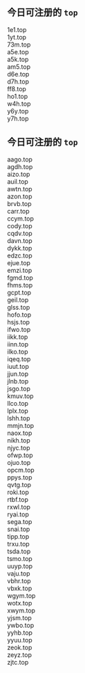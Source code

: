 
## 今日可注册的 `top`
>
1e1.top   
1yt.top   
73m.top   
a5e.top   
a5k.top   
am5.top   
d6e.top   
d7h.top   
ff8.top   
ho1.top   
w4h.top   
y6y.top   
y7h.top   


## 今日可注册的 `top`
>
aago.top   
agdh.top   
aizo.top   
auil.top   
awtn.top   
azon.top   
brvb.top   
carr.top   
ccym.top   
cody.top   
cqdv.top   
davn.top   
dykk.top   
edzc.top   
ejue.top   
emzi.top   
fgmd.top   
fhms.top   
gcpt.top   
geil.top   
glss.top   
hofo.top   
hsjs.top   
ifwo.top   
iikk.top   
iinn.top   
ilko.top   
iqeq.top   
iuut.top   
jjun.top   
jlnb.top   
jsgo.top   
kmuv.top   
llco.top   
lplx.top   
lshh.top   
mmjn.top   
naox.top   
nikh.top   
njyc.top   
ofwp.top   
ojuo.top   
opcm.top   
ppys.top   
qvtg.top   
roki.top   
rtbf.top   
rxwl.top   
ryai.top   
sega.top   
snai.top   
tipp.top   
trxu.top   
tsda.top   
tsmo.top   
uuyp.top   
vaju.top   
vbhr.top   
vbxk.top   
wgym.top   
wotx.top   
xwym.top   
yjsm.top   
ywbo.top   
yyhb.top   
yyuu.top   
zeok.top   
zeyz.top   
zjtc.top   


